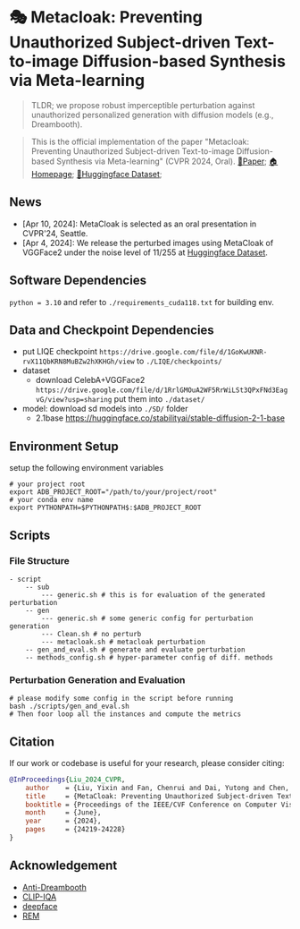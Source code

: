 # 🎭 Metacloak: Preventing Unauthorized Subject-driven Text-to-image Diffusion-based Synthesis via Meta-learning
> TLDR; we propose robust imperceptible perturbation against unauthorized personalized generation with diffusion models (e.g., Dreambooth).

> This is the official implementation of the paper "Metacloak: Preventing Unauthorized Subject-driven Text-to-image Diffusion-based Synthesis via Meta-learning" (CVPR 2024, Oral). [📄Paper](https://arxiv.org/abs/2311.13127); [🏠Homepage](https://metacloak.github.io); [🤗Huggingface Dataset](https://huggingface.co/datasets/yixin/metacloak_celeba_vggface2); 
<!-- The complete code and data will be released upon acceptance. Four sampled IDs from VGGFace2 (clean and protected images with our method with $r=11/255$) are released under the `./example_data/` folder. Free feel to test out the protection performance.  -->

<!-- ## Algorithm Flow

![Framework](./framework.png) -->

## News
- [Apr 10, 2024]: MetaCloak is selected as an oral presentation in CVPR'24, Seattle. 
- [Apr 4, 2024]: We release the perturbed images using MetaCloak of VGGFace2 under the noise level of $11/255$ at [Huggingface Dataset](https://huggingface.co/datasets/yixin/metacloak_vggface2_protected_11). 

## Software Dependencies
`python = 3.10` and refer to `./requirements_cuda118.txt` for building env. 

## Data and Checkpoint Dependencies
- put LIQE checkpoint `https://drive.google.com/file/d/1GoKwUKNR-rvX11QbKRN8MuBZw2hXKHGh/view` to `./LIQE/checkpoints/`
- dataset 
    - download CelebA+VGGFace2 `https://drive.google.com/file/d/1RrlGMOuA2WF5RrWiLSt3QPxFNd3EagvG/view?usp=sharing` put them into `./dataset/`
- model: download sd models into `./SD/` folder
    - 2.1base https://huggingface.co/stabilityai/stable-diffusion-2-1-base


## Environment Setup
setup the following environment variables 
```shell
# your project root
export ADB_PROJECT_ROOT="/path/to/your/project/root"
# your conda env name
export PYTHONPATH=$PYTHONPATH$:$ADB_PROJECT_ROOT
```

## Scripts 
### File Structure
```shell
- script
    -- sub
        --- generic.sh # this is for evaluation of the generated perturbation
    -- gen 
        --- generic.sh # some generic config for perturbation generation
        --- Clean.sh # no perturb 
        --- metacloak.sh # metacloak perturbation
    -- gen_and_eval.sh # generate and evaluate perturbation
    -- methods_config.sh # hyper-parameter config of diff. methods  
```

### Perturbation Generation and Evaluation
```shell
# please modify some config in the script before running
bash ./scripts/gen_and_eval.sh
# Then foor loop all the instances and compute the metrics 
```


## Citation
If our work or codebase is useful for your research, please consider citing:
```bibtex
@InProceedings{Liu_2024_CVPR,
    author    = {Liu, Yixin and Fan, Chenrui and Dai, Yutong and Chen, Xun and Zhou, Pan and Sun, Lichao},
    title     = {MetaCloak: Preventing Unauthorized Subject-driven Text-to-image Diffusion-based Synthesis via Meta-learning},
    booktitle = {Proceedings of the IEEE/CVF Conference on Computer Vision and Pattern Recognition (CVPR)},
    month     = {June},
    year      = {2024},
    pages     = {24219-24228}
}
```


## Acknowledgement
- [Anti-Dreambooth](https://github.com/VinAIResearch/Anti-DreamBooth)
- [CLIP-IQA](https://github.com/IceClear/CLIP-IQA?tab=readme-ov-file)
- [deepface](https://github.com/serengil/deepface)
- [REM](https://github.com/fshp971/robust-unlearnable-examples)
